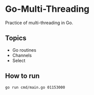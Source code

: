 # Go-Multi-Threading

Practice of multi-threading in Go.

## Topics

- Go routines
- Channels
- Select

## How to run

```bash
go run cmd/main.go 01153000
```
